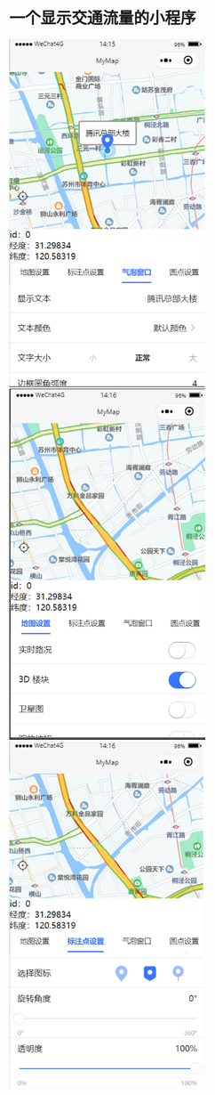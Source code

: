 # 一个显示交通流量的小程序

![](https://github.com/luolaihua/TrafficMap/blob/master/m1.png)
![](https://github.com/luolaihua/TrafficMap/blob/master/m2.png)
![](https://github.com/luolaihua/TrafficMap/blob/master/m3.png)
